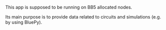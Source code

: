 This app is supposed to be running on BB5 allocated nodes.

Its main purpose is to provide data related to circuits and simulations (e.g. by using BluePy).

